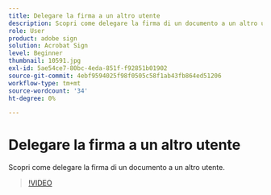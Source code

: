 ```yaml
---
title: Delegare la firma a un altro utente
description: Scopri come delegare la firma di un documento a un altro utente
role: User
product: adobe sign
solution: Acrobat Sign
level: Beginner
thumbnail: 10591.jpg
exl-id: 5ae54ce7-80bc-4eda-851f-f92851b01902
source-git-commit: 4ebf9594025f98f0505c58f1ab43fb864ed51206
workflow-type: tm+mt
source-wordcount: '34'
ht-degree: 0%

---
```


# Delegare la firma a un altro utente

Scopri come delegare la firma di un documento a un altro utente.

>[!VIDEO](https://video.tv.adobe.com/v/343856?quality=12&learn=on&hidetitle=true)
